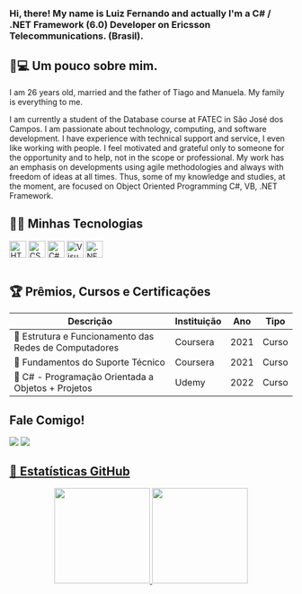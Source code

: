 ### Hi, there! My name is Luiz Fernando and actually I'm a C# / .NET Framework (6.0) Developer on Ericsson Telecommunications. (Brasil). 

## 👦💻 Um pouco sobre mim.
<div>
  <p> I am 26 years old, married and the father of Tiago and Manuela. My family is everything to me. </p>
  <p>
    I am currently a student of the Database course at FATEC in São José dos Campos. I am passionate about technology, computing, and software development. I have experience with technical support and service, I even like working with people. I feel motivated and grateful only to someone for the opportunity and to help, not in the scope or professional. My work has an emphasis on developments using agile methodologies and always with freedom of ideas at all times. Thus, some of my knowledge and studies, at the moment, are focused on Object Oriented Programming C#, VB, .NET Framework. 
  </p>
</div>

## 🚀🔥 Minhas Tecnologias
<div style="display: inline-block">
  <img align="center" alt="HTML5" height="30" src="https://cdn.jsdelivr.net/gh/devicons/devicon/icons/html5/html5-original.svg">
  <img align="center" alt="CSS3" height="30" src="https://cdn.jsdelivr.net/gh/devicons/devicon/icons/css3/css3-original.svg">
  <img align="center" alt="C#" height="30" src="https://static.cdnlogo.com/logos/c/27/c.svg" />
  <img align="center" alt="Visual Basic" height="30" src="https://upload.wikimedia.org/wikipedia/commons/thumb/4/40/VB.NET_Logo.svg/1024px-VB.NET_Logo.svg.png" />
  <img align="center" alt=".NET Framework" height="30" src="https://seeklogo.com/images/M/microsoft-net-logo-4D9DA1DB77-seeklogo.com.png" />
</div><br>
</div><br>

## 🏆 Prêmios, Cursos e Certificações

Descrição | Instituição | Ano | Tipo
--------- | ----------- | --- | ----
🏅 Estrutura e Funcionamento das Redes de Computadores | Coursera | 2021 | Curso
🏅 Fundamentos do Suporte Técnico | Coursera | 2021 | Curso
🏅 C# - Programação Orientada a Objetos + Projetos | Udemy | 2022 | Curso


## Fale Comigo!
<div>
  <a href="https://api.whatsapp.com/send?phone=5512991103948&text=Olá%20,%2C%20 Luiz!" target="_blank"><img src="https://img.shields.io/badge/WhatsApp-25D366?style=for-the-badge&logo=whatsapp&logoColor=white"></a>
  <a href="https://www.linkedin.com/in/luizhabaeb/" target="_blank"><img src="https://img.shields.io/badge/LinkedIn-0077B5?style=for-the-badge&logo=linkedin&logoColor=white"</a>
</div>

## 🧾 Estatísticas GitHub
<div align="center">
  <a href="https://github.com/luizhabaeb">
  <img height="170cm" src="https://github-readme-stats.vercel.app/api?username=(seunickdogithub)&show_icons=true&theme=dark&include_all_commits=true&account_private=true"/>
  <img height="170cm" src="https://github-readme-stats.vercel.app/api/top-langs/?username=(seunickdogithub)&layout=compact&langs_count=7&theme=dark"/>
</div>
